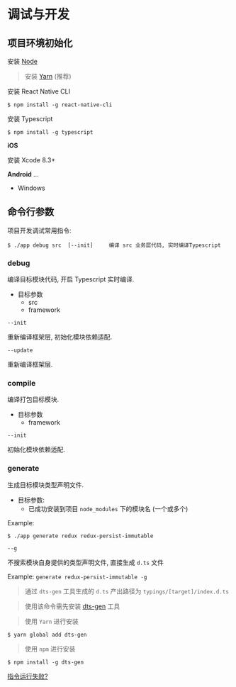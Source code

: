 # 调试与开发

## 项目环境初始化

安装 [Node](https://nodejs.org/en/download/)
> 安装 [Yarn](https://yarnpkg.com/zh-Hans/docs/install) (推荐)

安装 React Native CLI
```
$ npm install -g react-native-cli
```

安装 Typescript
```
$ npm install -g typescript
```

**iOS**

安装 Xcode 8.3+


**Android**
...


* Windows





## 命令行参数

项目开发调试常用指令:

```
$ ./app debug src  [--init]		编译 src 业务层代码, 实时编译Typescript
```


### debug
编译目标模块代码, 开启 Typescript 实时编译.

*	目标参数
	* 	src
	*	framework


`--init`

重新编译框架层, 初始化模块依赖适配.

`--update`

重新编译框架层.

	
### compile
编译打包目标模块.

*	目标参数
	* framework

`--init`

初始化模块依赖适配.

### generate
生成目标模块类型声明文件.

*	目标参数:
	*	已成功安装到项目 `node_modules` 下的模块名 (一个或多个)
  
Example: 

```
$ ./app generate redux redux-persist-immutable
```

`--g`

不搜索模块自身提供的类型声明文件, 直接生成 `d.ts` 文件

Example: `generate redux-persist-immutable -g`
> 通过 `dts-gen` 工具生成的 `d.ts` 产出路径为 `typings/[target]/index.d.ts`
 
> 使用该命令需先安装 [dts-gen](https://github.com/Microsoft/dts-gen) 工具

> 使用 `Yarn` 进行安装
```
$ yarn global add dts-gen
```

> 使用 `npm` 进行安装
```
$ npm install -g dts-gen
```


[指令运行失败?](https://github.com/AMIBAFE/zwdapp/blob/master/doc/FAQ.md#依赖模块类型声明--app-generate-指令失败相关)
